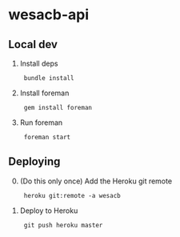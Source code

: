 # wesacb-api

## Local dev
1. Install deps

        bundle install
2. Install foreman

        gem install foreman
3. Run foreman

        foreman start

## Deploying
0. (Do this only once) Add the Heroku git remote

        heroku git:remote -a wesacb

1. Deploy to Heroku

        git push heroku master
